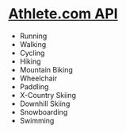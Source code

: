 [Athlete.com API](https://athletecom-api.readthedocs.org/)
=============

* Running
* Walking
* Cycling
* Hiking
* Mountain Biking
* Wheelchair
* Paddling
* X-Country Skiing
* Downhill Skiing
* Snowboarding
* Swimming
